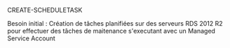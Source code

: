 CREATE-SCHEDULETASK

Besoin initial : Création de tâches planifiées sur des serveurs RDS 2012 R2 pour effectuer des tâches de maitenance s'executant avec un Managed Service Account